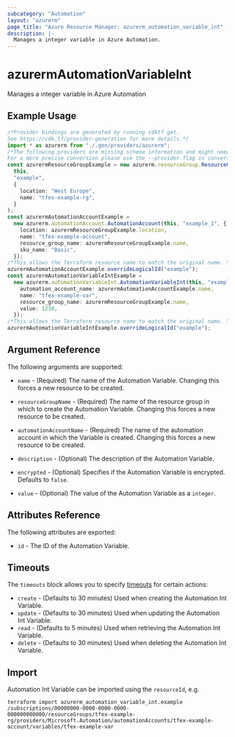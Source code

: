 ```yaml
---
subcategory: "Automation"
layout: "azurerm"
page_title: "Azure Resource Manager: azurerm_automation_variable_int"
description: |-
  Manages a integer variable in Azure Automation.
---
```


# azurermAutomationVariableInt

Manages a integer variable in Azure Automation

## Example Usage

```typescript
/*Provider bindings are generated by running cdktf get.
See https://cdk.tf/provider-generation for more details.*/
import * as azurerm from "./.gen/providers/azurerm";
/*The following providers are missing schema information and might need manual adjustments to synthesize correctly: azurerm.
For a more precise conversion please use the --provider flag in convert.*/
const azurermResourceGroupExample = new azurerm.resourceGroup.ResourceGroup(
  this,
  "example",
  {
    location: "West Europe",
    name: "tfex-example-rg",
  }
);
const azurermAutomationAccountExample =
  new azurerm.automationAccount.AutomationAccount(this, "example_1", {
    location: azurermResourceGroupExample.location,
    name: "tfex-example-account",
    resource_group_name: azurermResourceGroupExample.name,
    sku_name: "Basic",
  });
/*This allows the Terraform resource name to match the original name. You can remove the call if you don't need them to match.*/
azurermAutomationAccountExample.overrideLogicalId("example");
const azurermAutomationVariableIntExample =
  new azurerm.automationVariableInt.AutomationVariableInt(this, "example_2", {
    automation_account_name: azurermAutomationAccountExample.name,
    name: "tfex-example-var",
    resource_group_name: azurermResourceGroupExample.name,
    value: 1234,
  });
/*This allows the Terraform resource name to match the original name. You can remove the call if you don't need them to match.*/
azurermAutomationVariableIntExample.overrideLogicalId("example");

```

## Argument Reference

The following arguments are supported:

*   `name` - (Required) The name of the Automation Variable. Changing this forces a new resource to be created.

*   `resourceGroupName` - (Required) The name of the resource group in which to create the Automation Variable. Changing this forces a new resource to be created.

*   `automationAccountName` - (Required) The name of the automation account in which the Variable is created. Changing this forces a new resource to be created.

*   `description` - (Optional) The description of the Automation Variable.

*   `encrypted` - (Optional) Specifies if the Automation Variable is encrypted. Defaults to `false`.

*   `value` - (Optional) The value of the Automation Variable as a `integer`.

## Attributes Reference

The following attributes are exported:

* `id` - The ID of the Automation Variable.

## Timeouts

The `timeouts` block allows you to specify [timeouts](https://www.terraform.io/language/resources/syntax#operation-timeouts) for certain actions:

* `create` - (Defaults to 30 minutes) Used when creating the Automation Int Variable.
* `update` - (Defaults to 30 minutes) Used when updating the Automation Int Variable.
* `read` - (Defaults to 5 minutes) Used when retrieving the Automation Int Variable.
* `delete` - (Defaults to 30 minutes) Used when deleting the Automation Int Variable.

## Import

Automation Int Variable can be imported using the `resourceId`, e.g.

```console
terraform import azurerm_automation_variable_int.example /subscriptions/00000000-0000-0000-0000-000000000000/resourceGroups/tfex-example-rg/providers/Microsoft.Automation/automationAccounts/tfex-example-account/variables/tfex-example-var
```
